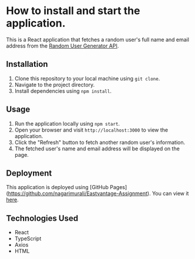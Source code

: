 # How to install and start the application.

This is a React application that fetches a random user's full name and email address from the [Random User Generator API](https://randomuser.me/api).

## Installation

1. Clone this repository to your local machine using `git clone`.
2. Navigate to the project directory.
3. Install dependencies using `npm install`.

## Usage

1. Run the application locally using `npm start`.
2. Open your browser and visit `http://localhost:3000` to view the application.
3. Click the "Refresh" button to fetch another random user's information.
4. The fetched user's name and email address will be displayed on the page.

## Deployment

This application is deployed using [GitHub Pages] (https://github.com/nagarimurali/Eastvantage-Assignment). You can view it [here](https://nagarimurali.github.io/Eastvantage-Assignment/).

## Technologies Used

- React
- TypeScript
- Axios
- HTML
